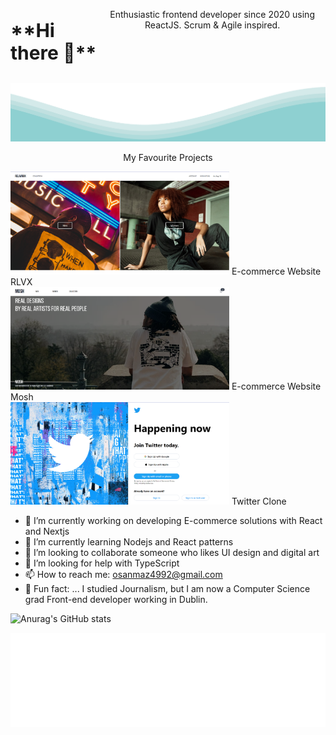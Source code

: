 <style>
.heading{
display:flex;
justify-content:center;
}
.green {
 
    font-weight:700;
    font-size: 30px;
}
</style>

<div class="heading">

<p class="green">
**Hi there 👋**
</p>
<p align="center">
 Enthusiastic frontend developer since 2020 using ReactJS. Scrum & Agile inspired.

</p>
</div>



<img src="./wave.svg">



<p align="center">
My Favourite Projects
</p>

<div width="100%">
  <div width="30%">
    <img src="/relavoux1.1landing.PNG" width="350" />
  E-commerce Website RLVX
  </div>
 <div width="30%">
   <img src="/mosh-landing.PNG" width="350" /> 
 E-commerce Website Mosh
 
 </div>

 <div width="30%">
   <img src="/twitterclone.PNG" width="350" />
 Twitter Clone
 </div>

 
 </div>












- 🔭 I’m currently working on developing E-commerce solutions with React and Nextjs
- 🌱 I’m currently learning Nodejs and React patterns
- 👯 I’m looking to collaborate someone who likes UI design and digital art
- 🤔 I’m looking for help with TypeScript
- 📫 How to reach me: osanmaz4992@gmail.com
- 👻 Fun fact: ... I studied Journalism, but I am now a Computer Science grad Front-end developer working in Dublin.

![Anurag's GitHub stats](https://github-readme-stats.vercel.app/api?username=msanmaz&count_private=true&show_icons=true&theme=radical)





<img src='./tags.svg'/>


